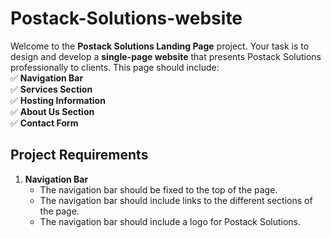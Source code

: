 # Postack-Solutions-website
Welcome to the **Postack Solutions Landing Page** project. Your task is to design and develop a **single-page website** that presents Postack Solutions professionally to clients. This page should include:  
✅ **Navigation Bar**  
✅ **Services Section**  
✅ **Hosting Information**  
✅ **About Us Section**  
✅ **Contact Form**

## Project Requirements
1. **Navigation Bar**  
   - The navigation bar should be fixed to the top of the page.
   - The navigation bar should include links to the different sections of the page.
   - The navigation bar should include a logo for Postack Solutions.
